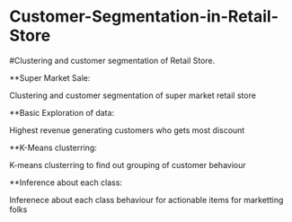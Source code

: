 # Customer-Segmentation-in-Retail-Store
#Clustering and customer segmentation of Retail Store.

**Super Market Sale:

Clustering and customer segmentation of super market retail store


**Basic Exploration of data:

Highest revenue generating customers who gets most discount


**K-Means clusterring:

K-means clusterring to find out grouping of customer behaviour


**Inference about each class:

Inferenece about each class behaviour for actionable items for marketting folks
